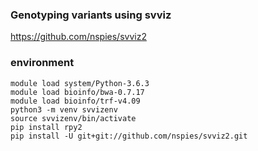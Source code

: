 
### Genotyping variants using svviz

https://github.com/nspies/svviz2

### environment
```
module load system/Python-3.6.3
module load bioinfo/bwa-0.7.17
module load bioinfo/trf-v4.09
python3 -m venv svvizenv
source svvizenv/bin/activate
pip install rpy2
pip install -U git+git://github.com/nspies/svviz2.git
